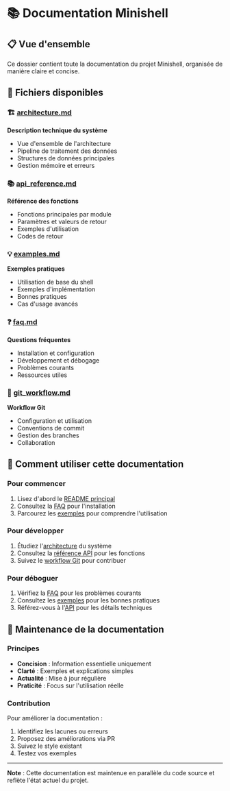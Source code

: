 # 📚 Documentation Minishell

## 📋 Vue d'ensemble

Ce dossier contient toute la documentation du projet Minishell, organisée de manière claire et concise.

## 📄 Fichiers disponibles

### 🏗️ [architecture.md](architecture.md)
**Description technique du système**
- Vue d'ensemble de l'architecture
- Pipeline de traitement des données
- Structures de données principales
- Gestion mémoire et erreurs

### 📚 [api_reference.md](api_reference.md)
**Référence des fonctions**
- Fonctions principales par module
- Paramètres et valeurs de retour
- Exemples d'utilisation
- Codes de retour

### 💡 [examples.md](examples.md)
**Exemples pratiques**
- Utilisation de base du shell
- Exemples d'implémentation
- Bonnes pratiques
- Cas d'usage avancés

### ❓ [faq.md](faq.md)
**Questions fréquentes**
- Installation et configuration
- Développement et débogage
- Problèmes courants
- Ressources utiles

### 🔄 [git_workflow.md](git_workflow.md)
**Workflow Git**
- Configuration et utilisation
- Conventions de commit
- Gestion des branches
- Collaboration

## 🎯 Comment utiliser cette documentation

### Pour commencer
1. Lisez d'abord le [README principal](../README.md)
2. Consultez la [FAQ](faq.md) pour l'installation
3. Parcourez les [exemples](examples.md) pour comprendre l'utilisation

### Pour développer
1. Étudiez l'[architecture](architecture.md) du système
2. Consultez la [référence API](api_reference.md) pour les fonctions
3. Suivez le [workflow Git](git_workflow.md) pour contribuer

### Pour déboguer
1. Vérifiez la [FAQ](faq.md) pour les problèmes courants
2. Consultez les [exemples](examples.md) pour les bonnes pratiques
3. Référez-vous à l'[API](api_reference.md) pour les détails techniques

## 🔧 Maintenance de la documentation

### Principes
- **Concision** : Information essentielle uniquement
- **Clarté** : Exemples et explications simples
- **Actualité** : Mise à jour régulière
- **Praticité** : Focus sur l'utilisation réelle

### Contribution
Pour améliorer la documentation :
1. Identifiez les lacunes ou erreurs
2. Proposez des améliorations via PR
3. Suivez le style existant
4. Testez vos exemples

---

**Note** : Cette documentation est maintenue en parallèle du code source et reflète l'état actuel du projet.
